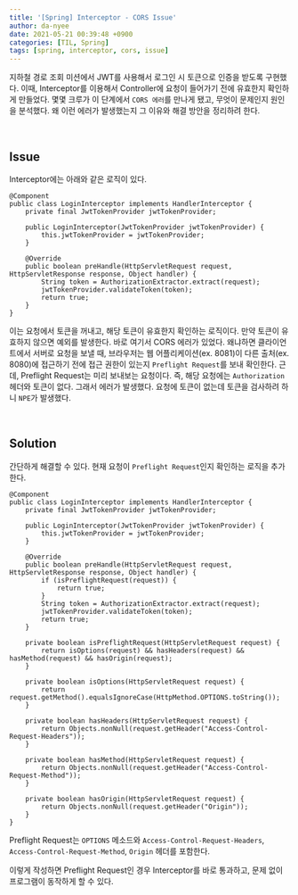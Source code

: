 ```yaml
---
title: '[Spring] Interceptor - CORS Issue'
author: da-nyee
date: 2021-05-21 00:39:48 +0900
categories: [TIL, Spring]
tags: [spring, interceptor, cors, issue]
---
```


지하철 경로 조회 미션에서 JWT를 사용해서 로그인 시 토큰으로 인증을 받도록 구현했다.
이때, Interceptor를 이용해서 Controller에 요청이 들어가기 전에 유효한지 확인하게 만들었다.
몇몇 크루가 이 단계에서 `CORS 에러`를 만나게 됐고, 무엇이 문제인지 원인을 분석했다.
왜 이런 에러가 발생했는지 그 이유와 해결 방안을 정리하려 한다.

<br/>

## Issue

Interceptor에는 아래와 같은 로직이 있다.

```
@Component
public class LoginInterceptor implements HandlerInterceptor {
    private final JwtTokenProvider jwtTokenProvider;

    public LoginInterceptor(JwtTokenProvider jwtTokenProvider) {
        this.jwtTokenProvider = jwtTokenProvider;
    }

    @Override
    public boolean preHandle(HttpServletRequest request, HttpServletResponse response, Object handler) {
        String token = AuthorizationExtractor.extract(request);
        jwtTokenProvider.validateToken(token);
        return true;
    }
}
```

이는 요청에서 토큰을 꺼내고, 해당 토큰이 유효한지 확인하는 로직이다.
만약 토큰이 유효하지 않으면 예외를 발생한다.
바로 여기서 CORS 에러가 있었다. 왜냐하면 클라이언트에서 서버로 요청을 보낼 때,
브라우저는 웹 어플리케이션(ex. 8081)이 다른 출처(ex. 8080)에 접근하기 전에 접근 권한이 있는지 `Preflight Request`를 보내 확인한다.
근데, Preflight Request는 미리 보내보는 요청이다. 즉, 해당 요청에는 `Authorization` 헤더와 토큰이 없다. 그래서 에러가 발생했다.
요청에 토큰이 없는데 토큰을 검사하려 하니 `NPE`가 발생했다.

<br/>

## Solution

간단하게 해결할 수 있다. 현재 요청이 `Preflight Request`인지 확인하는 로직을 추가한다.

```
@Component
public class LoginInterceptor implements HandlerInterceptor {
    private final JwtTokenProvider jwtTokenProvider;

    public LoginInterceptor(JwtTokenProvider jwtTokenProvider) {
        this.jwtTokenProvider = jwtTokenProvider;
    }

    @Override
    public boolean preHandle(HttpServletRequest request, HttpServletResponse response, Object handler) {
        if (isPreflightRequest(request)) {
            return true;
        }
        String token = AuthorizationExtractor.extract(request);
        jwtTokenProvider.validateToken(token);
        return true;
    }

    private boolean isPreflightRequest(HttpServletRequest request) {
        return isOptions(request) && hasHeaders(request) && hasMethod(request) && hasOrigin(request);
    }

    private boolean isOptions(HttpServletRequest request) {
        return request.getMethod().equalsIgnoreCase(HttpMethod.OPTIONS.toString());
    }

    private boolean hasHeaders(HttpServletRequest request) {
        return Objects.nonNull(request.getHeader("Access-Control-Request-Headers"));
    }

    private boolean hasMethod(HttpServletRequest request) {
        return Objects.nonNull(request.getHeader("Access-Control-Request-Method"));
    }

    private boolean hasOrigin(HttpServletRequest request) {
        return Objects.nonNull(request.getHeader("Origin"));
    }
}
```

Preflight Request는 `OPTIONS` 메소드와 `Access-Control-Request-Headers`, `Access-Control-Request-Method`, `Origin` 헤더를 포함한다.<br/>

이렇게 작성하면 Preflight Request인 경우 Interceptor를 바로 통과하고, 문제 없이 프로그램이 동작하게 할 수 있다.